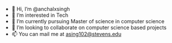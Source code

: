 - 👋 Hi, I’m @anchalxsingh
- 👀 I’m interested in Tech
- 🌱 I’m currently pursuing Master of science in computer science
- 💞️ I’m looking to collaborate on computer science based projects
- 📫 You can mail me at asing102@stevens.edu

<!---
anchalxsingh/anchalxsingh is a ✨ special ✨ repository because its `README.md` (this file) appears on your GitHub profile.
You can click the Preview link to take a look at your changes.
--->
